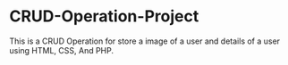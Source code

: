 # CRUD-Operation-Project
This is a CRUD Operation for store a image of a user and details of a user using HTML, CSS, And PHP.
